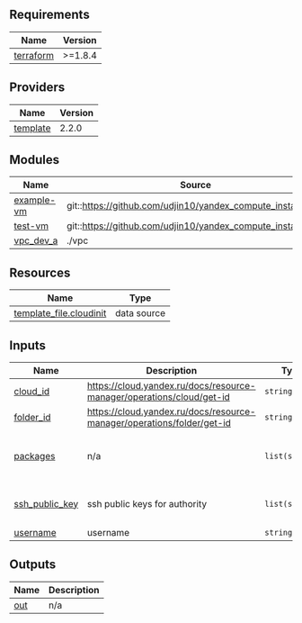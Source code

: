 ## Requirements

| Name | Version |
|------|---------|
| <a name="requirement_terraform"></a> [terraform](#requirement\_terraform) | >=1.8.4 |

## Providers

| Name | Version |
|------|---------|
| <a name="provider_template"></a> [template](#provider\_template) | 2.2.0 |

## Modules

| Name | Source | Version |
|------|--------|---------|
| <a name="module_example-vm"></a> [example-vm](#module\_example-vm) | git::https://github.com/udjin10/yandex_compute_instance.git | main |
| <a name="module_test-vm"></a> [test-vm](#module\_test-vm) | git::https://github.com/udjin10/yandex_compute_instance.git | main |
| <a name="module_vpc_dev_a"></a> [vpc\_dev\_a](#module\_vpc\_dev\_a) | ./vpc | n/a |

## Resources

| Name | Type |
|------|------|
| [template_file.cloudinit](https://registry.terraform.io/providers/hashicorp/template/latest/docs/data-sources/file) | data source |

## Inputs

| Name | Description | Type | Default | Required |
|------|-------------|------|---------|:--------:|
| <a name="input_cloud_id"></a> [cloud\_id](#input\_cloud\_id) | https://cloud.yandex.ru/docs/resource-manager/operations/cloud/get-id | `string` | n/a | yes |
| <a name="input_folder_id"></a> [folder\_id](#input\_folder\_id) | https://cloud.yandex.ru/docs/resource-manager/operations/folder/get-id | `string` | n/a | yes |
| <a name="input_packages"></a> [packages](#input\_packages) | n/a | `list(string)` | <pre>[<br/>  "vim",<br/>  "nginx"<br/>]</pre> | no |
| <a name="input_ssh_public_key"></a> [ssh\_public\_key](#input\_ssh\_public\_key) | ssh public keys for authority | `list(string)` | <pre>[<br/>  "~/.ssh/id_ed25519.pub"<br/>]</pre> | no |
| <a name="input_username"></a> [username](#input\_username) | username | `string` | `"ubuntu"` | no |

## Outputs

| Name | Description |
|------|-------------|
| <a name="output_out"></a> [out](#output\_out) | n/a |
